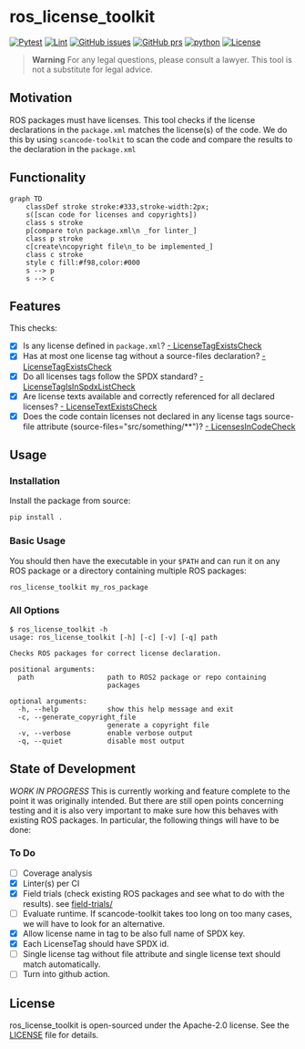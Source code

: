 # ros_license_toolkit

[![Pytest](https://github.com/boschresearch/ros_license_toolkit/actions/workflows/pytest.yml/badge.svg?branch=main)](https://github.com/boschresearch/ros_license_toolkit/actions/workflows/pytest.yml) [![Lint](https://github.com/boschresearch/ros_license_toolkit/actions/workflows/lint.yml/badge.svg?branch=main)](https://github.com/boschresearch/ros_license_toolkit/actions/workflows/lint.yml) [![GitHub issues](https://img.shields.io/github/issues/boschresearch/ros_license_toolkit.svg)](https://github.com/boschresearch/ros_license_toolkit/issues) [![GitHub prs](https://img.shields.io/github/issues-pr/boschresearch/ros_license_toolkit.svg)](https://github.com/boschresearch/ros_license_toolkit/pulls) [![python](https://img.shields.io/github/languages/top/boschresearch/ros_license_toolkit.svg)](https://github.com/boschresearch/ros_license_toolkit/search?l=python) [![License](https://img.shields.io/badge/license-Apache%202-blue.svg)](https://github.com/boschresearch/ros_license_toolkit/blob/main/LICENSE)

> **Warning**
> For any legal questions, please consult a lawyer. This tool is not a substitute for legal advice. 

## Motivation
ROS packages must have licenses. This tool checks if the license declarations in the `package.xml` matches the license(s) of the code. We do this by using `scancode-toolkit` to scan the code and compare the results to the declaration in the `package.xml`

## Functionality
```mermaid
graph TD
    classDef stroke stroke:#333,stroke-width:2px;
    s([scan code for licenses and copyrights]) 
    class s stroke
    p[compare to\n package.xml\n _for linter_]
    class p stroke
    c[create\ncopyright file\n_to be implemented_]
    class c stroke
    style c fill:#f98,color:#000
    s --> p
    s --> c
```

## Features
This checks:
- [x] Is any license defined in `package.xml`?
    [- LicenseTagExistsCheck](src/ros_license_toolkit/checks.py#L90)
- [x] Has at most one license tag without a source-files declaration?
    [- LicenseTagExistsCheck](src/ros_license_toolkit/checks.py#L90)
- [x] Do all licenses tags follow the SPDX standard?
    [- LicenseTagIsInSpdxListCheck](src/ros_license_toolkit/checks.py#L104)
- [x] Are license texts available and correctly referenced for all declared licenses?
    [- LicenseTextExistsCheck](src/ros_license_toolkit/checks.py#L123)
- [x] Does the code contain licenses not declared in any license tags source-file attribute (source-files="src/something/**")?
    [- LicensesInCodeCheck](src/ros_license_toolkit/checks.py#L182)

## Usage
### Installation
Install the package from source:
```bash
pip install .
```

### Basic Usage
You should then have the executable in your `$PATH` and can run it on any ROS package or a directory containing multiple ROS packages:
```bash
ros_license_toolkit my_ros_package
```

### All Options
```
$ ros_license_toolkit -h
usage: ros_license_toolkit [-h] [-c] [-v] [-q] path

Checks ROS packages for correct license declaration.

positional arguments:
  path                  path to ROS2 package or repo containing
                        packages

optional arguments:
  -h, --help            show this help message and exit
  -c, --generate_copyright_file
                        generate a copyright file
  -v, --verbose         enable verbose output
  -q, --quiet           disable most output
```

## State of Development
*WORK IN PROGRESS*
This is currently working and feature complete to the point it was originally intended.
But there are still open points concerning testing and it is also very important to make sure how this behaves with existing ROS packages.
In particular, the following things will have to be done:

### To Do
- [ ] Coverage analysis
- [x] Linter(s) per CI
- [x] Field trials (check existing ROS packages and see what to do with the results). see [field-trials/](field-trials/)
- [ ] Evaluate runtime. If scancode-toolkit takes too long on too many cases, we will have to look for an alternative.
- [x] Allow license name in tag to be also full name of SPDX key.
- [x] Each LicenseTag should have SPDX id.
- [ ] Single license tag without file attribute and single license text should match automatically.
- [ ] Turn into github action.

## License
ros_license_toolkit is open-sourced under the Apache-2.0 license. See the
[LICENSE](LICENSE) file for details.
